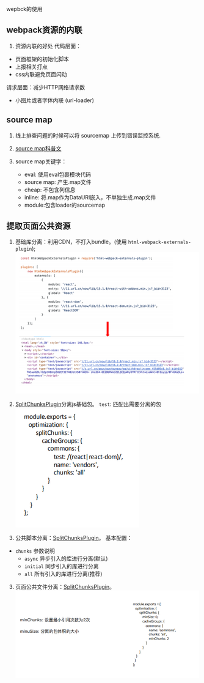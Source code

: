 wepbck的使用

## webpack资源的内联

1. 资源内联的好处
代码层面：
+ ⻚⾯框架的初始化脚本
+ 上报相关打点
+ css内联避免⻚⾯闪动

请求层面：减少HTTP网络请求数
+ ⼩图⽚或者字体内联 (url-loader)


## source map
1. 线上排查问题的时候可以将 sourcemap 上传到错误监控系统.

2. [source map科普文](http://www.ruanyifeng.com/blog/2013/01/javascript_source_map.html)

3. source map关键字：
    + eval: 使⽤eval包裹模块代码
    + source map: 产⽣.map⽂件
    + cheap: 不包含列信息
    + inline: 将.map作为DataURI嵌⼊，不单独⽣成.map⽂件
    + module:包含loader的sourcemap

## 提取页面公共资源
1. 基础库分离：利用CDN，不打入bundle。(使⽤ `html-webpack-externals-plugin`);
![CDN打包](./images/html-webpack-externals-plugin.png)

2. [SplitChunksPlugin](https://www.webpackjs.com/plugins/split-chunks-plugin/#root)分离js基础包。
`test`: 匹配出需要分离的包
![test-api](./images/test-api.png)

3. 公共脚本分离：[SplitChunksPlugin](https://www.webpackjs.com/plugins/split-chunks-plugin/#root)。
基本配置：
* `chunks` 参数说明
    + `async` 异步引⼊的库进⾏分离(默认)
    + `initial` 同步引⼊的库进⾏分离
    + `all` 所有引⼊的库进⾏分离(推荐)


3. 页面公共文件分离：[SplitChunksPlugin](https://www.webpackjs.com/plugins/split-chunks-plugin/#root)。
![test-api](./images/common-file.png)